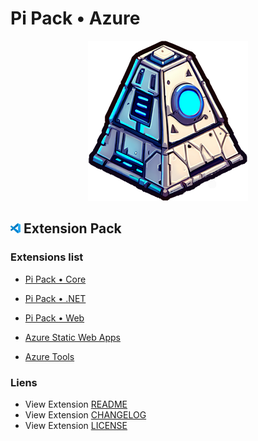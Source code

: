 # Pi Pack • Azure

<div align="center"><picture><img src="/extension/icon.png" title="Pi Pack • Azure" alt="Pi Pack • Azure"></picture></div>

## <picture><img alt="VS Code icon" src="assets/vscode.png"></picture> Extension Pack

### Extensions list

- [Pi Pack • Core](https://marketplace.visualstudio.com/items?itemName=pibcht.pack-core)
- [Pi Pack • .NET](https://marketplace.visualstudio.com/items?itemName=pibcht.pack-dotnet)
- [Pi Pack • Web](https://marketplace.visualstudio.com/items?itemName=pibcht.pack-web)

- [Azure Static Web Apps](https://marketplace.visualstudio.com/items?itemName=ms-azuretools.vscode-azurestaticwebapps)
- [Azure Tools](https://marketplace.visualstudio.com/items?itemName=ms-vscode.vscode-node-azure-pack)

### Liens

- View Extension [README](/extension/README.md)
- View Extension [CHANGELOG](/extension/CHANGELOG.md)
- View Extension [LICENSE](/extension/LICENSE.md)
